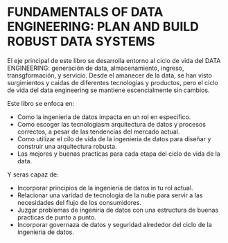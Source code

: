 # **FUNDAMENTALS OF DATA ENGINEERING: PLAN AND BUILD ROBUST DATA SYSTEMS**

El eje principal de este libro se desarrolla entorno al ciclo de vida del DATA ENGINEERING: generación de data, almacenamiento, ingreso, transgformación, y servicio. Desde el amanecer de la data, se han visto surgimientos y caidas de diferentes tecnologias y productos, pero el ciclo de vida del data engineering se mantiene escencialmente sin cambios.

Este libro se enfoca en:

- Como la ingenieria de datos impacta en un rol en especifico.
- Como escoger las tecnologiasm arquitectura de datos y procesos correctos, a pesar de las tendencias del mercado actual.
- Como utilizar el cilo de vida de la ingenieria de datos para diseñar y construir una arquitectura robusta.
- Las mejores y buenas practicas para cada etapa del ciclo de vida de la data.

Y seras capaz de:

- Incorporar principios de la ingenieria de datos in tu rol actual.
- Relacionar una varidad de tecnologia de la nube para servir a las necesidades del flujo de los consumidores.
- Juzgar problemas de ingeniria de datos con una estructura de buenas practicas de punto a punto.
- Incorporar governaza de datos y seguridad alrededor del ciclo de la ingenieria de datos.